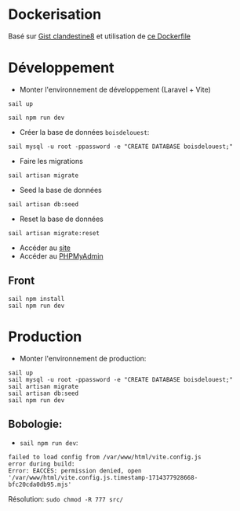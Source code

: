 # Dockerisation

Basé sur [Gist clandestine8](https://gist.github.com/clandestine8/48eb01d49a5ef919b0632aa07e41c860) et utilisation de [ce Dockerfile](https://cours.brosseau.ovh/tp/ops/deployer-laravel-docker.html)


# Développement

- Monter l'environnement de développement (Laravel + Vite)
```
sail up
```

```
sail npm run dev
```

- Créer la base de données `boisdelouest`:
```
sail mysql -u root -ppassword -e "CREATE DATABASE boisdelouest;"
```

- Faire les migrations
```
sail artisan migrate
```

- Seed la base de données
```
sail artisan db:seed
```

- Reset la base de données
```
sail artisan migrate:reset
```

- Accéder au [site](0.0.0.0:80) 
- Accéder au [PHPMyAdmin](0.0.0.0:8080) 

## Front

```
sail npm install
sail npm run dev
```

# Production

- Monter l'environnement de production:
```
sail up
sail mysql -u root -ppassword -e "CREATE DATABASE boisdelouest;"
sail artisan migrate
sail artisan db:seed
sail npm run dev
```

## Bobologie:

- `sail npm run dev`:
```
failed to load config from /var/www/html/vite.config.js
error during build:
Error: EACCES: permission denied, open '/var/www/html/vite.config.js.timestamp-1714377928668-bfc20cda0db95.mjs'
```

Résolution: `sudo chmod -R 777 src/`
